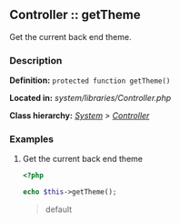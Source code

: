 
Controller :: getTheme
-------------------------------------------

Get the current back end theme.


### Description ###

**Definition:** `protected function getTheme()`

**Located in:** *system/libraries/Controller.php*

**Class hierarchy:** *[System](../System.php) > [Controller](../Controller.php)*


### Examples ###

1. Get the current back end theme

	```php
	<?php

	echo $this->getTheme();
	```
	> default
